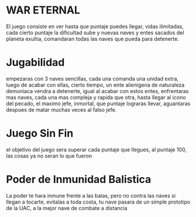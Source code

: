 # WAR ETERNAL

El juego consiste en ver hasta que puntaje puedes llegar, vidas ilimitadas, cada cierto puntaje la dificultad sube y nuevas naves y entes sacados del planeta exultia, comandaran todas las naves que pueda para detenerte.

# Jugabilidad

empezaras con 3 naves sencillas, cada una comanda una unidad extra, luego de acabar con ellas, cierto tiempo, un ente alienigena de naturaleza demoniaca vendra a detenerte, igual al acabar con estos entes, enfrentaras mas naves, cada una mas compleja y rapida que otra, hasta llegar al icono del pecado, el maximo jefe, inmortal, que puntaje lograras llevar, aguantaras despues de matar muchas veces al falso jefe.

# Juego Sin Fin

el objetivo del juego sera superar cada puntaje que llegues, al puntaje 100, las cosas ya no seran lo que fueron

# Poder de Inmunidad Balistica

La poder te hara inmune frente a las balas, pero no contra las naves si llegan a tocarte, evitalas a toda costa, tu nave pasara de un simple prototipo de la UAC, a la mejor nave de combate a distancia


